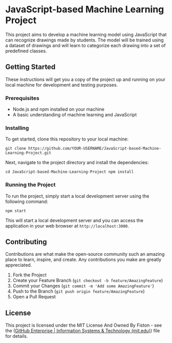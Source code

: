 JavaScript-based Machine Learning Project
=========================================

This project aims to develop a machine learning model using JavaScript that can recognize drawings made by students. The model will be trained using a dataset of drawings and will learn to categorize each drawing into a set of predefined classes.

Getting Started
---------------

These instructions will get you a copy of the project up and running on your local machine for development and testing purposes.

### Prerequisites

-   Node.js and npm installed on your machine
-   A basic understanding of machine learning and JavaScript

### Installing

To get started, clone this repository to your local machine:



`git clone https://github.com/YOUR-USERNAME/JavaScript-based-Machine-Learning-Project.git`

Next, navigate to the project directory and install the dependencies:



`cd JavaScript-based-Machine-Learning-Project
npm install`

### Running the Project

To run the project, simply start a local development server using the following command:


`npm start`

This will start a local development server and you can access the application in your web browser at `http://localhost:3000`.

Contributing
------------

Contributions are what make the open-source community such an amazing place to learn, inspire, and create. Any contributions you make are greatly appreciated.

1.  Fork the Project
2.  Create your Feature Branch (`git checkout -b feature/AmazingFeature`)
3.  Commit your Changes (`git commit -m 'Add some AmazingFeature'`)
4.  Push to the Branch (`git push origin feature/AmazingFeature`)
5.  Open a Pull Request

License
-------

This project is licensed under the MIT License And Owned By Fiston - see the ([GitHub Enterprise | Information Systems & Technology (mit.edu)](https://ist.mit.edu/github-enterprise)) file for details.
